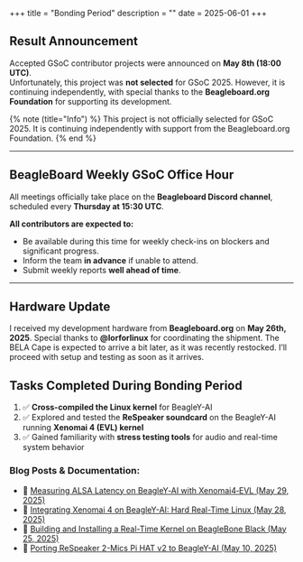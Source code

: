 +++
title = "Bonding Period"
description = ""
date = 2025-06-01
+++


## Result Announcement

Accepted GSoC contributor projects were announced on **May 8th (18:00 UTC)**.  
Unfortunately, this project was **not selected** for GSoC 2025. However, it is continuing independently, with special thanks to the **Beagleboard.org Foundation** for supporting its development.

{% note (title="Info") %}
This project is not officially selected for GSoC 2025. It is continuing independently with support from the Beagleboard.org Foundation.
{% end %}

---

## BeagleBoard Weekly GSoC Office Hour

All meetings officially take place on the **Beagleboard Discord channel**, scheduled every **Thursday at 15:30 UTC**.

**All contributors are expected to:**

- Be available during this time for weekly check-ins on blockers and significant progress.
- Inform the team **in advance** if unable to attend.
- Submit weekly reports **well ahead of time**.

---

## Hardware Update
I received my development hardware from **Beagleboard.org** on **May 26th, 2025**.
Special thanks to **@lorforlinux** for coordinating the shipment.
The BELA Cape is expected to arrive a bit later, as it was recently restocked. I’ll proceed with setup and testing as soon as it arrives.

## Tasks Completed During Bonding Period

1. ✅ **Cross-compiled the Linux kernel** for BeagleY-AI
2. ✅ Explored and tested the **ReSpeaker soundcard** on the BeagleY-AI running **Xenomai 4 (EVL) kernel**
3. ✅ Gained familiarity with **stress testing tools** for audio and real-time system behavior

### Blog Posts & Documentation:

- 📘 [Measuring ALSA Latency on BeagleY‑AI with Xenomai4‑EVL (May 29, 2025)](https://jaydon2020.github.io/ALSA-Linux-Driver-for-BELA/notes/alsa-test-beagleyai/)
- 📘 [Integrating Xenomai 4 on BeagleY-AI: Hard Real-Time Linux (May 28, 2025)](https://jaydon2020.github.io/ALSA-Linux-Driver-for-BELA/notes/xenomai4-beagleyai/)
- 📘 [Building and Installing a Real-Time Kernel on BeagleBone Black (May 25, 2025)](https://jaydon2020.github.io/ALSA-Linux-Driver-for-BELA/notes/bbb-rt-cross-compile/)
- 📘 [Porting ReSpeaker 2-Mics Pi HAT v2 to BeagleY-AI (May 10, 2025)](https://jaydon2020.github.io/ALSA-Linux-Driver-for-BELA/notes/respeaker-beagleyai/)